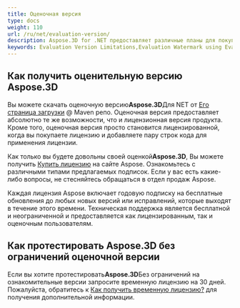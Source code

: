 ```yaml
---
title: Оценочная версия
type: docs
weight: 110
url: /ru/net/evaluation-version/
description: Aspose.3D for .NET предоставляет различные планы для покупки или предлагает бесплатную пробную версию и 30-дневную временную лицензию для оценки с использованием политик лицензирования и подписки в C#.
keywords: Evaluation Version Limitations,Evaluation Watermark using Evaluation Version.
---
```

##  **Как получить оценительную версию Aspose.3D**

Вы можете скачать оценочную версию**Aspose.3D**Для NET от [Его страница загрузки](https://repository.aspose.com/webapp/#/artifacts/browse/tree/General/repo/com/aspose/aspose-3d) @ Maven репо. Оценочная версия предоставляет абсолютно те же возможности, что и лицензионная версия продукта. Кроме того, оценочная версия просто становится лицензированной, когда вы покупаете лицензию и добавляете пару строк кода для применения лицензии.

Как только вы будете довольны своей оценкой**Aspose.3D**, Вы можете получить [Купить лицензию](https://purchase.aspose.com) на сайте Aspose. Ознакомьтесь с различными типами предлагаемых подписок. Если у вас есть какие-либо вопросы, не стесняйтесь обращаться в отдел продаж Aspose.

Каждая лицензия Aspose включает годовую подписку на бесплатные обновления до любых новых версий или исправлений, которые выходят в течение этого времени. Техническая поддержка является бесплатной и неограниченной и предоставляется как лицензированным, так и оценочным пользователям.

##  **Как протестировать Aspose.3D без ограничений оценочной версии**

Если вы хотите протестировать**Aspose.3D**Без ограничений на ознакомительные версии запросите временную лицензию на 30 дней. Пожалуйста, обратитесь к [Как получить временную лицензию?](https://purchase.aspose.com/temporary-license) для получения дополнительной информации.